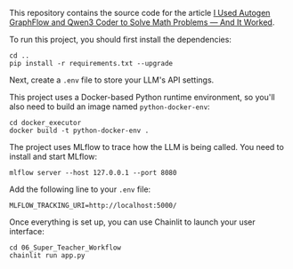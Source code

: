 This repository contains the source code for the article [I Used Autogen GraphFlow and Qwen3 Coder to Solve Math Problems — And It Worked](https://www.dataleadsfuture.com/i-used-autogen-graphflow-and-qwen3-coder-to-solve-math-problems-and-it-worked/).

To run this project, you should first install the dependencies:

```shell
cd ..
pip install -r requirements.txt --upgrade
```

Next, create a `.env` file to store your LLM's API settings.

This project uses a Docker-based Python runtime environment, so you'll also need to build an image named `python-docker-env`:

```shell
cd docker_executor
docker build -t python-docker-env .
```

The project uses MLflow to trace how the LLM is being called. You need to install and start MLflow:
```shell
mlflow server --host 127.0.0.1 --port 8080
```

Add the following line to your `.env` file:
```text
MLFLOW_TRACKING_URI=http://localhost:5000/
```

Once everything is set up, you can use Chainlit to launch your user interface:
```shell
cd 06_Super_Teacher_Workflow
chainlit run app.py
```